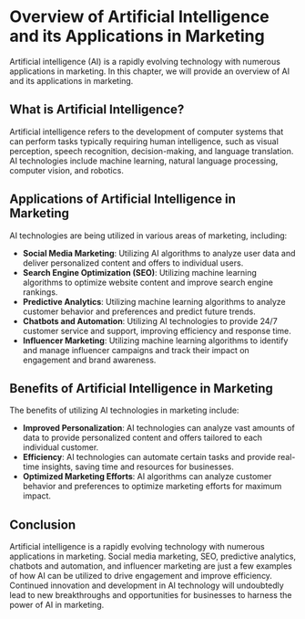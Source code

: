 Overview of Artificial Intelligence and its Applications in Marketing
============================================================================================

Artificial intelligence (AI) is a rapidly evolving technology with numerous applications in marketing. In this chapter, we will provide an overview of AI and its applications in marketing.

What is Artificial Intelligence?
--------------------------------

Artificial intelligence refers to the development of computer systems that can perform tasks typically requiring human intelligence, such as visual perception, speech recognition, decision-making, and language translation. AI technologies include machine learning, natural language processing, computer vision, and robotics.

Applications of Artificial Intelligence in Marketing
----------------------------------------------------

AI technologies are being utilized in various areas of marketing, including:

* **Social Media Marketing**: Utilizing AI algorithms to analyze user data and deliver personalized content and offers to individual users.
* **Search Engine Optimization (SEO)**: Utilizing machine learning algorithms to optimize website content and improve search engine rankings.
* **Predictive Analytics**: Utilizing machine learning algorithms to analyze customer behavior and preferences and predict future trends.
* **Chatbots and Automation**: Utilizing AI technologies to provide 24/7 customer service and support, improving efficiency and response time.
* **Influencer Marketing**: Utilizing machine learning algorithms to identify and manage influencer campaigns and track their impact on engagement and brand awareness.

Benefits of Artificial Intelligence in Marketing
------------------------------------------------

The benefits of utilizing AI technologies in marketing include:

* **Improved Personalization**: AI technologies can analyze vast amounts of data to provide personalized content and offers tailored to each individual customer.
* **Efficiency**: AI technologies can automate certain tasks and provide real-time insights, saving time and resources for businesses.
* **Optimized Marketing Efforts**: AI algorithms can analyze customer behavior and preferences to optimize marketing efforts for maximum impact.

Conclusion
----------

Artificial intelligence is a rapidly evolving technology with numerous applications in marketing. Social media marketing, SEO, predictive analytics, chatbots and automation, and influencer marketing are just a few examples of how AI can be utilized to drive engagement and improve efficiency. Continued innovation and development in AI technology will undoubtedly lead to new breakthroughs and opportunities for businesses to harness the power of AI in marketing.
